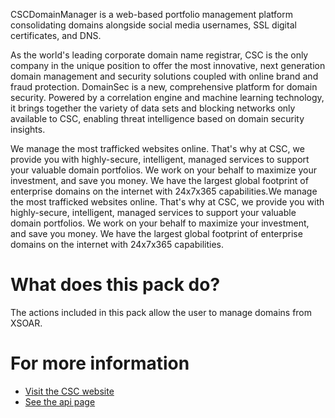 CSCDomainManager is a web-based portfolio management platform consolidating domains alongside social media usernames, SSL digital certificates, and DNS.

As the world's leading corporate domain name registrar, CSC is the only company in the unique position to offer the most innovative, next generation domain management and security solutions coupled with online brand and fraud protection. DomainSec is a new, comprehensive platform for domain security. Powered by a correlation engine and machine learning technology, it brings together the variety of data sets and blocking networks only available to CSC, enabling threat intelligence based on domain security insights.

We manage the most trafficked websites online. That's why at CSC, we provide you with highly-secure, intelligent, managed services to support your valuable domain portfolios. We work on your behalf to maximize your investment, and save you money. We have the largest global footprint of enterprise domains on the internet with 24x7x365 capabilities.We manage the most trafficked websites online. That's why at CSC, we provide you with highly-secure, intelligent, managed services to support your valuable domain portfolios. We work on your behalf to maximize your investment, and save you money. We have the largest global footprint of enterprise domains on the internet with 24x7x365 capabilities.

# What does this pack do?
The actions included in this pack allow the user to manage domains from XSOAR.

# For more information
- [Visit the CSC website](https://www.cscdbs.com/)
- [See the api page](https://www.cscglobal.com/cscglobal/docs/dbs/domainmanager/api-v2/#/)